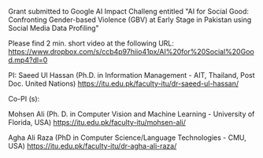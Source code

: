 Grant submitted to Google AI Impact Challeng entitled "AI for Social Good: Confronting Gender-based Violence (GBV) at Early Stage in Pakistan using Social Media Data Profiling" 

Please find 2 min. short video at the following URL: https://www.dropbox.com/s/ccb4p97hiio41px/AI%20for%20Social%20Good.mp4?dl=0




PI: Saeed Ul Hassan (Ph.D. in Information Management - AIT, Thailand, Post Doc. United Nations) <https://itu.edu.pk/faculty-itu/dr-saeed-ul-hassan/>

Co-PI (s):

Mohsen Ali (Ph. D. in Computer Vision and Machine Learning -  University of Florida, USA) <https://itu.edu.pk/faculty-itu/mohsen-ali/>


Agha Ali Raza (PhD in Computer Science/Language Technologies - CMU, USA) <https://itu.edu.pk/faculty-itu/dr-agha-ali-raza/>

